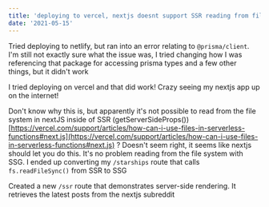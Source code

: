 ```yaml
---
title: 'deploying to vercel, nextjs doesnt support SSR reading from filesystem'
date: '2021-05-15'
---
```


Tried deploying to netlify, but ran into an error relating to `@prisma/client`.  I'm still not exactly sure what the issue was, I tried changing how I was referencing that package for accessing prisma types and a few other things, but it didn't work

I tried deploying on vercel and that did work!  Crazy seeing my nextjs app up on the internet!

Don't know why this is, but apparently it's not possible to read from the file system in nextJS inside of SSR (getServerSideProps()) [https://vercel.com/support/articles/how-can-i-use-files-in-serverless-functions#next.js](https://vercel.com/support/articles/how-can-i-use-files-in-serverless-functions#next.js) ?  Doesn't seem right, it seems like nextjs should let you do this.  It's no problem reading from the file system with SSG.  I ended up converting my `/starships` route that calls `fs.readFileSync()` from SSR to SSG

Created a new `/ssr` route that demonstrates server-side rendering.  It retrieves the latest posts from the nextjs subreddit